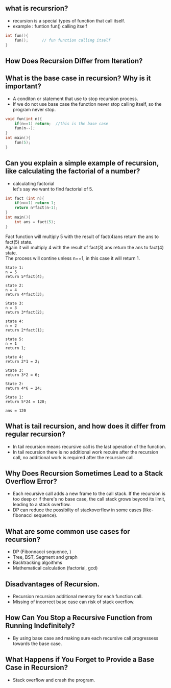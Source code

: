 ## what is recursrion?

* recursion is a special types of function that call itself.
* example : funtion fun() calling itself

```c
int fun(){
    fun();      // fun function calling itself
}
```

## How Does Recursion Differ from Iteration?

## What is the base case in recursion? Why is it important?
* A conditon or statement that use to stop recursion process. 
* If we do not use base case the function never stop calling itself, so the program never stop.
```c
void fun(int n){
    if(n==1) return;  //this is the base case
    fun(n--);
}
int main(){
    fun(5);
}
```

## Can you explain a simple example of recursion, like calculating the factorial of a number?
* calculating factorial <br> 
let's say we want to find factorial of 5.
```c
int fact (int n){
    if(n==1) return 1;
    return n*fact(n-1);
}
int main(){
    int ans = fact(5);
}
```
Fact function will multiply 5 with the result of fact(4)ans return the ans to fact(5) state. <br>
Again it will multiply 4 with the result of fact(3) ans return the ans to fact(4) state. <br>
The process will contine unless n==1, in this case it will return 1.

```
State 1:
n = 5
return 5*fact(4);

state 2:
n = 4
return 4*fact(3);

State 3:
n = 3
return 3*fact(2);

state 4:
n = 2
return 2*fact(1);

state 5:
n = 1
return 1;

state 4:
return 2*1 = 2;

State 3:
return 3*2 = 6;

State 2:
return 4*6 = 24;

State 1:
return 5*24 = 120;

ans = 120
```

## What is tail recursion, and how does it differ from regular recursion?

* In tail recursion means recursive call is the last operation of the function.
* In tail recursion there is no additional work recuire after the recursion call, no additional work is required after the recursive call.

## Why Does Recursion Sometimes Lead to a Stack Overflow Error?
* Each recursive call adds a new frame to the call stack. If the recursion is too deep or if there's no base case, the call stack grows beyond its limit, leading to a stack overflow.
* DP can reduce the possibilty of stackoverflow in some cases (like- fibonacci sequence).

## What are some common use cases for recursion?
* DP (Fibonnacci sequence, )
* Tree, BST, Segment and graph
* Backtracking algoithms
* Mathematical calculation (factorial, gcd)

## Disadvantages of Recursion.
* Recursion recursion additional memory for each function call.
* Missing of incorrect base case can risk of stack overflow.

## How Can You Stop a Recursive Function from Running Indefinitely?
* By using base case and making sure each recursive call progressess towards the base case.

## What Happens if You Forget to Provide a Base Case in Recursion?
* Stack overflow and crash the program.












